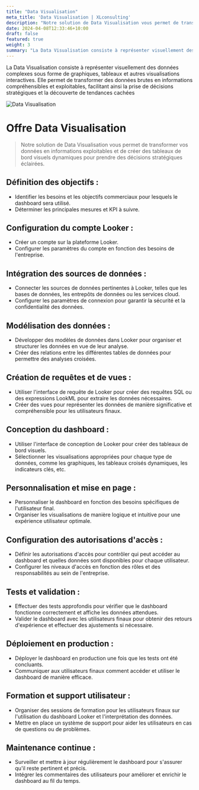 ```yaml
---
title: "Data Visualisation"
meta_title: 'Data Visualisation | XLconsulting'
description: "Notre solution de Data Visualisation vous permet de transformer vos données en informations exploitables et de créer des tableaux de bord visuels dynamiques pour prendre des décisions stratégiques éclairées."
date: 2024-04-08T12:33:46+10:00
draft: false
featured: true
weight: 3
summary: "La Data Visualisation consiste à représenter visuellement des données complexes sous forme de graphiques, tableaux et autres visualisations interactives. Elle permet de transformer des données brutes en informations compréhensibles et exploitables, facilitant ainsi la prise de décisions stratégiques et la découverte de tendances cachées"
---
```


La Data Visualisation consiste à représenter visuellement des données complexes sous forme de graphiques, tableaux et autres visualisations interactives. Elle permet de transformer des données brutes en informations compréhensibles et exploitables, facilitant ainsi la prise de décisions stratégiques et la découverte de tendances cachées
<!--more-->

![Data Visualisation](/images/austin-distel-nGc5RT2HmF0-unsplash.jpg)

# Offre Data Visualisation


> Notre solution de Data Visualisation vous permet de transformer vos données en informations exploitables et de créer des tableaux de bord visuels dynamiques pour prendre des décisions stratégiques éclairées.

## Définition des objectifs :
- Identifier les besoins et les objectifs commerciaux pour lesquels le dashboard sera utilisé.
- Déterminer les principales mesures et KPI à suivre.

## Configuration du compte Looker :
- Créer un compte sur la plateforme Looker.
- Configurer les paramètres du compte en fonction des besoins de l'entreprise.

## Intégration des sources de données :
- Connecter les sources de données pertinentes à Looker, telles que les bases de données, les entrepôts de données ou les services cloud.
- Configurer les paramètres de connexion pour garantir la sécurité et la confidentialité des données.

## Modélisation des données :
- Développer des modèles de données dans Looker pour organiser et structurer les données en vue de leur analyse.
- Créer des relations entre les différentes tables de données pour permettre des analyses croisées.

## Création de requêtes et de vues :
- Utiliser l'interface de requête de Looker pour créer des requêtes SQL ou des expressions LookML pour extraire les données nécessaires.
- Créer des vues pour représenter les données de manière significative et compréhensible pour les utilisateurs finaux.

## Conception du dashboard :
- Utiliser l'interface de conception de Looker pour créer des tableaux de bord visuels.
- Sélectionner les visualisations appropriées pour chaque type de données, comme les graphiques, les tableaux croisés dynamiques, les indicateurs clés, etc.

## Personnalisation et mise en page :
- Personnaliser le dashboard en fonction des besoins spécifiques de l'utilisateur final.
- Organiser les visualisations de manière logique et intuitive pour une expérience utilisateur optimale.

## Configuration des autorisations d'accès :
- Définir les autorisations d'accès pour contrôler qui peut accéder au dashboard et quelles données sont disponibles pour chaque utilisateur.
- Configurer les niveaux d'accès en fonction des rôles et des responsabilités au sein de l'entreprise.

## Tests et validation :
- Effectuer des tests approfondis pour vérifier que le dashboard fonctionne correctement et affiche les données attendues.
- Valider le dashboard avec les utilisateurs finaux pour obtenir des retours d'expérience et effectuer des ajustements si nécessaire.

## Déploiement en production :
- Déployer le dashboard en production une fois que les tests ont été concluants.
- Communiquer aux utilisateurs finaux comment accéder et utiliser le dashboard de manière efficace.

## Formation et support utilisateur :
- Organiser des sessions de formation pour les utilisateurs finaux sur l'utilisation du dashboard Looker et l'interprétation des données.
- Mettre en place un système de support pour aider les utilisateurs en cas de questions ou de problèmes.

## Maintenance continue :
- Surveiller et mettre à jour régulièrement le dashboard pour s'assurer qu'il reste pertinent et précis.
- Intégrer les commentaires des utilisateurs pour améliorer et enrichir le dashboard au fil du temps.
